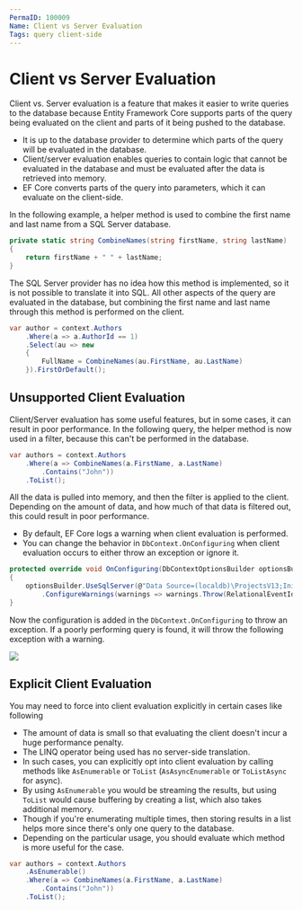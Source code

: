 ```yaml
---
PermaID: 100009
Name: Client vs Server Evaluation
Tags: query client-side
---
```


# Client vs Server Evaluation

Client vs. Server evaluation is a feature that makes it easier to write queries to the database because Entity Framework Core supports parts of the query being evaluated on the client and parts of it being pushed to the database. 

 - It is up to the database provider to determine which parts of the query will be evaluated in the database. 
 - Client/server evaluation enables queries to contain logic that cannot be evaluated in the database and must be evaluated after the data is retrieved into memory.
 - EF Core converts parts of the query into parameters, which it can evaluate on the client-side.

In the following example, a helper method is used to combine the first name and last name from a SQL Server database. 

```csharp
private static string CombineNames(string firstName, string lastName)
{
    return firstName + " " + lastName;
}
```

The SQL Server provider has no idea how this method is implemented, so it is not possible to translate it into SQL. All other aspects of the query are evaluated in the database, but combining the first name and last name through this method is performed on the client.

```csharp
var author = context.Authors
    .Where(a => a.AuthorId == 1)
    .Select(au => new
    {
        FullName = CombineNames(au.FirstName, au.LastName)
    }).FirstOrDefault();
```

## Unsupported Client Evaluation

Client/Server evaluation has some useful features, but in some cases, it can result in poor performance. In the following query, the helper method is now used in a filter, because this can't be performed in the database.


```csharp
var authors = context.Authors
    .Where(a => CombineNames(a.FirstName, a.LastName)
        .Contains("John"))
    .ToList();
```

All the data is pulled into memory, and then the filter is applied to the client. Depending on the amount of data, and how much of that data is filtered out, this could result in poor performance.

 - By default, EF Core logs a warning when client evaluation is performed. 
 - You can change the behavior in `DbContext.OnConfiguring` when client evaluation occurs to either throw an exception or ignore it.

```csharp
protected override void OnConfiguring(DbContextOptionsBuilder optionsBuilder)
{
    optionsBuilder.UseSqlServer(@"Data Source=(localdb)\ProjectsV13;Initial Catalog=AuthorDB;")
        .ConfigureWarnings(warnings => warnings.Throw(RelationalEventId.QueryClientEvaluationWarning));
}
```

Now the configuration is added in the `DbContext.OnConfiguring` to throw an exception. If a poorly performing query is found, it will throw the following exception with a warning.

<img src="images/client-vs-server-evaluation.png">

## Explicit Client Evaluation

You may need to force into client evaluation explicitly in certain cases like following

 - The amount of data is small so that evaluating the client doesn't incur a huge performance penalty.
 - The LINQ operator being used has no server-side translation.
 - In such cases, you can explicitly opt into client evaluation by calling methods like `AsEnumerable` or `ToList` (`AsAsyncEnumerable` or `ToListAsync` for async). 
 - By using `AsEnumerable` you would be streaming the results, but using `ToList` would cause buffering by creating a list, which also takes additional memory. 
 - Though if you're enumerating multiple times, then storing results in a list helps more since there's only one query to the database. 
 - Depending on the particular usage, you should evaluate which method is more useful for the case.

```csharp
var authors = context.Authors
    .AsEnumerable()
    .Where(a => CombineNames(a.FirstName, a.LastName)
        .Contains("John"))
    .ToList();
```

